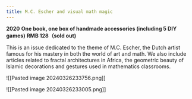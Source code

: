 ```yaml
---
title: M.C. Escher and visual math magic
---
```



**2020**
**One book, one box of handmade accessories (including 5 DIY games)** 
**RMB 128（sold out)**

This is an issue dedicated to the theme of M.C. Escher, the Dutch artist famous for his mastery in both the world of art and math. We also include articles related to fractal architectures in Africa, the geometric beauty of Islamic decorations and gestures used in mathematics classrooms.

![[Pasted image 20240326233756.png]]

![[Pasted image 20240326233005.png]]
